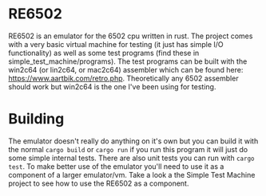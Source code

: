 # RE6502
RE6502 is an emulator for the 6502 cpu written in rust. The project comes with a very basic virtual machine for testing (it just has simple I/O functionality) as well as some test programs (find these in simple_test_machine/programs). The test programs can be built with the win2c64 (or lin2c64, or mac2c64) assembler which can be found here: https://www.aartbik.com/retro.php. Theoretically any 6502 assembler should work but win2c64 is the one I've been using for testing.

# Building
The emulator doesn't really do anything on it's own but you can build it with the normal `cargo build` or `cargo run` if you run this program it will just do some simple internal tests. There are also unit tests you can run with `cargo test`. To make better use of the emulator you'll need to use it as a component of a larger emulator/vm. Take a look a the Simple Test Machine project to see how to use the RE6502 as a component.
